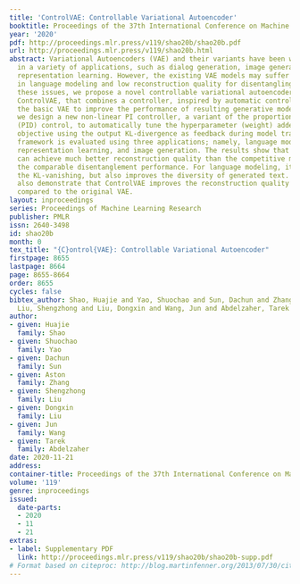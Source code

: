 ```yaml
---
title: 'ControlVAE: Controllable Variational Autoencoder'
booktitle: Proceedings of the 37th International Conference on Machine Learning
year: '2020'
pdf: http://proceedings.mlr.press/v119/shao20b/shao20b.pdf
url: http://proceedings.mlr.press/v119/shao20b.html
abstract: Variational Autoencoders (VAE) and their variants have been widely used
  in a variety of applications, such as dialog generation, image generation and disentangled
  representation learning. However, the existing VAE models may suffer from KL vanishing
  in language modeling and low reconstruction quality for disentangling. To address
  these issues, we propose a novel controllable variational autoencoder framework,
  ControlVAE, that combines a controller, inspired by automatic control theory, with
  the basic VAE to improve the performance of resulting generative models. Specifically,
  we design a new non-linear PI controller, a variant of the proportional-integral-derivative
  (PID) control, to automatically tune the hyperparameter (weight) added in the VAE
  objective using the output KL-divergence as feedback during model training. The
  framework is evaluated using three applications; namely, language modeling, disentangled
  representation learning, and image generation. The results show that ControlVAE
  can achieve much better reconstruction quality than the competitive methods for
  the comparable disentanglement performance. For language modeling, it not only averts
  the KL-vanishing, but also improves the diversity of generated text. Finally, we
  also demonstrate that ControlVAE improves the reconstruction quality for image generation
  compared to the original VAE.
layout: inproceedings
series: Proceedings of Machine Learning Research
publisher: PMLR
issn: 2640-3498
id: shao20b
month: 0
tex_title: "{C}ontrol{VAE}: Controllable Variational Autoencoder"
firstpage: 8655
lastpage: 8664
page: 8655-8664
order: 8655
cycles: false
bibtex_author: Shao, Huajie and Yao, Shuochao and Sun, Dachun and Zhang, Aston and
  Liu, Shengzhong and Liu, Dongxin and Wang, Jun and Abdelzaher, Tarek
author:
- given: Huajie
  family: Shao
- given: Shuochao
  family: Yao
- given: Dachun
  family: Sun
- given: Aston
  family: Zhang
- given: Shengzhong
  family: Liu
- given: Dongxin
  family: Liu
- given: Jun
  family: Wang
- given: Tarek
  family: Abdelzaher
date: 2020-11-21
address: 
container-title: Proceedings of the 37th International Conference on Machine Learning
volume: '119'
genre: inproceedings
issued:
  date-parts:
  - 2020
  - 11
  - 21
extras:
- label: Supplementary PDF
  link: http://proceedings.mlr.press/v119/shao20b/shao20b-supp.pdf
# Format based on citeproc: http://blog.martinfenner.org/2013/07/30/citeproc-yaml-for-bibliographies/
---
```

